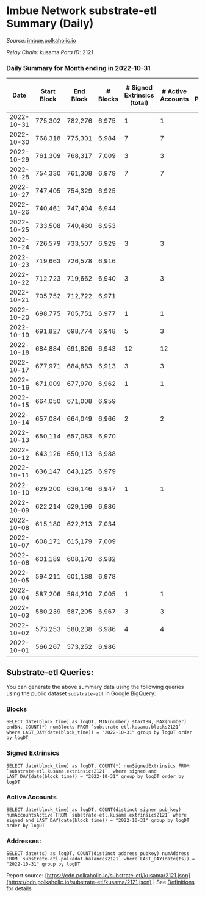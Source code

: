 # Imbue Network substrate-etl Summary (Daily)

_Source_: [imbue.polkaholic.io](https://imbue.polkaholic.io)

*Relay Chain*: kusama
*Para ID*: 2121



### Daily Summary for Month ending in 2022-10-31


| Date | Start Block | End Block | # Blocks | # Signed Extrinsics (total) | # Active Accounts | # Passive | # New | # Addresses with Balances | # Events | # Transfers | # XCM Transfers In | # XCM Transfers Out |
| ---- | ----------- | --------- | -------- | --------------------------- | ----------------- | --------- | ----- | ------------------------- | -------- | ----------- | ------------------ | ------------------- |
| 2022-10-31 | 775,302 | 782,276 | 6,975  | 1 | 1 |  |  |  | 13,959 |   |   |   |
| 2022-10-30 | 768,318 | 775,301 | 6,984  | 7 | 7 |  |  |  | 14,038 | 3  | 3  |   |
| 2022-10-29 | 761,309 | 768,317 | 7,009  | 3 | 3 |  |  |  | 14,048 |   | 2  |   |
| 2022-10-28 | 754,330 | 761,308 | 6,979  | 7 | 7 |  |  |  | 14,003 |   | 1  |   |
| 2022-10-27 | 747,405 | 754,329 | 6,925  |  |  |  |  |  | 13,854 |   |   |   |
| 2022-10-26 | 740,461 | 747,404 | 6,944  |  |  |  |  |  | 13,892 |   |   |   |
| 2022-10-25 | 733,508 | 740,460 | 6,953  |  |  |  |  |  | 13,910 |   |   |   |
| 2022-10-24 | 726,579 | 733,507 | 6,929  | 3 | 3 |  |  |  | 13,891 |   | 2  |   |
| 2022-10-23 | 719,663 | 726,578 | 6,916  |  |  |  |  |  | 13,836 |   |   |   |
| 2022-10-22 | 712,723 | 719,662 | 6,940  | 3 | 3 |  |  |  | 13,906 |   | 1  |   |
| 2022-10-21 | 705,752 | 712,722 | 6,971  |  |  |  |  |  | 13,945 |   |   |   |
| 2022-10-20 | 698,775 | 705,751 | 6,977  | 1 | 1 |  |  |  | 13,984 | 1  | 3  |   |
| 2022-10-19 | 691,827 | 698,774 | 6,948  | 5 | 3 |  |  |  | 13,935 | 1  | 1  |   |
| 2022-10-18 | 684,884 | 691,826 | 6,943  | 12 | 12 |  |  |  | 13,980 |   | 5  |   |
| 2022-10-17 | 677,971 | 684,883 | 6,913  | 3 | 3 |  |  |  | 13,865 | 1  | 2  |   |
| 2022-10-16 | 671,009 | 677,970 | 6,962  | 1 | 1 |  |  |  | 13,934 |   |   |   |
| 2022-10-15 | 664,050 | 671,008 | 6,959  |  |  |  |  |  | 13,922 |   |   |   |
| 2022-10-14 | 657,084 | 664,049 | 6,966  | 2 | 2 |  |  |  | 13,947 |   |   |   |
| 2022-10-13 | 650,114 | 657,083 | 6,970  |  |  |  |  |  | 13,944 |   |   |   |
| 2022-10-12 | 643,126 | 650,113 | 6,988  |  |  |  |  | 308 | 13,984 |   |   |   |
| 2022-10-11 | 636,147 | 643,125 | 6,979  |  |  |  |  | 308 | 13,962 |   |   |   |
| 2022-10-10 | 629,200 | 636,146 | 6,947  | 1 | 1 |  |  | 308 | 13,906 | 1  |   |   |
| 2022-10-09 | 622,214 | 629,199 | 6,986  |  |  |  |  | 307 | 13,976 |   |   |   |
| 2022-10-08 | 615,180 | 622,213 | 7,034  |  |  |  |  | 307 | 14,072 |   |   |   |
| 2022-10-07 | 608,171 | 615,179 | 7,009  |  |  |  |  | 307 | 14,022 |   |   |   |
| 2022-10-06 | 601,189 | 608,170 | 6,982  |  |  |  |  | 307 | 13,968 |   |   |   |
| 2022-10-05 | 594,211 | 601,188 | 6,978  |  |  |  |  | 307 | 13,959 |   |   |   |
| 2022-10-04 | 587,206 | 594,210 | 7,005  | 1 | 1 |  |  | 307 | 14,022 | 1  |   |   |
| 2022-10-03 | 580,239 | 587,205 | 6,967  | 3 | 3 |  |  |  | 13,963 | 3  |   |   |
| 2022-10-02 | 573,253 | 580,238 | 6,986  | 4 | 4 |  |  |  | 14,008 | 4  |   |   |
| 2022-10-01 | 566,267 | 573,252 | 6,986  |  |  |  |  |  | 13,976 |   |   |   |

## Substrate-etl Queries:
You can generate the above summary data using the following queries using the public dataset `substrate-etl` in Google BigQuery:


### Blocks
```
SELECT date(block_time) as logDT, MIN(number) startBN, MAX(number) endBN, COUNT(*) numBlocks FROM `substrate-etl.kusama.blocks2121`  where LAST_DAY(date(block_time)) = "2022-10-31" group by logDT order by logDT
```


### Signed Extrinsics
```
SELECT date(block_time) as logDT, COUNT(*) numSignedExtrinsics FROM `substrate-etl.kusama.extrinsics2121`  where signed and LAST_DAY(date(block_time)) = "2022-10-31" group by logDT order by logDT
```


### Active Accounts
```
SELECT date(block_time) as logDT, COUNT(distinct signer_pub_key) numAccountsActive FROM `substrate-etl.kusama.extrinsics2121` where signed and LAST_DAY(date(block_time)) = "2022-10-31" group by logDT order by logDT
```


### Addresses:
```
SELECT date(ts) as logDT, COUNT(distinct address_pubkey) numAddress FROM `substrate-etl.polkadot.balances2121` where LAST_DAY(date(ts)) = "2022-10-31" group by logDT
```



Report source: [https://cdn.polkaholic.io/substrate-etl/kusama/2121.json](https://cdn.polkaholic.io/substrate-etl/kusama/2121.json) | See [Definitions](/DEFINITIONS.md) for details

